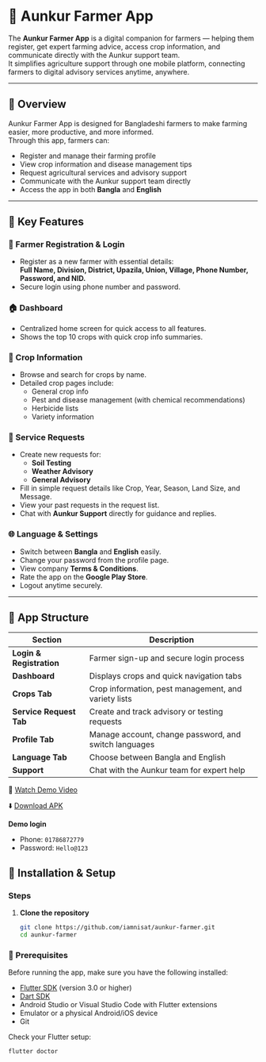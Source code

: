 # 🌾 Aunkur Farmer App

The **Aunkur Farmer App** is a digital companion for farmers — helping them register, get expert farming advice, access crop information, and communicate directly with the Aunkur support team.  
It simplifies agriculture support through one mobile platform, connecting farmers to digital advisory services anytime, anywhere.

---

## 📱 Overview

Aunkur Farmer App is designed for Bangladeshi farmers to make farming easier, more productive, and more informed.  
Through this app, farmers can:

- Register and manage their farming profile  
- View crop information and disease management tips  
- Request agricultural services and advisory support  
- Communicate with the Aunkur support team directly  
- Access the app in both **Bangla** and **English**

---

## 🌟 Key Features

### 👤 Farmer Registration & Login
- Register as a new farmer with essential details:  
  **Full Name, Division, District, Upazila, Union, Village, Phone Number, Password, and NID.**  
- Secure login using phone number and password.  

### 🏠 Dashboard
- Centralized home screen for quick access to all features.  
- Shows the top 10 crops with quick crop info summaries.  

### 🌾 Crop Information
- Browse and search for crops by name.  
- Detailed crop pages include:
  - General crop info  
  - Pest and disease management (with chemical recommendations)  
  - Herbicide lists  
  - Variety information  

### 🧾 Service Requests
- Create new requests for:
  - **Soil Testing**
  - **Weather Advisory**
  - **General Advisory**
- Fill in simple request details like Crop, Year, Season, Land Size, and Message.  
- View your past requests in the request list.  
- Chat with **Aunkur Support** directly for guidance and replies.  

### 🌐 Language & Settings
- Switch between **Bangla** and **English** easily.  
- Change your password from the profile page.  
- View company **Terms & Conditions**.  
- Rate the app on the **Google Play Store**.  
- Logout anytime securely.  

---

## 🧩 App Structure

| Section | Description |
|----------|--------------|
| **Login & Registration** | Farmer sign-up and secure login process |
| **Dashboard** | Displays crops and quick navigation tabs |
| **Crops Tab** | Crop information, pest management, and variety lists |
| **Service Request Tab** | Create and track advisory or testing requests |
| **Profile Tab** | Manage account, change password, and switch languages |
| **Language Tab** | Choose between Bangla and English |
| **Support** | Chat with the Aunkur team for expert help |

🎥 [Watch Demo Video](https://drive.google.com/file/d/1ZemkQqNdT3g9tjMGgol3LFsIqgS0594P/view?usp=sharing)

⬇️ [Download APK](https://drive.google.com/file/d/1WdO0vheCIvP_hGOB6O6xF_OewiiZJrtM/view?usp=sharing)

**Demo login**  
- Phone: `01786872779`  
- Password: `Hello@123`


## 🚀 Installation & Setup

### Steps
1. **Clone the repository**
   ```bash
   git clone https://github.com/iamnisat/aunkur-farmer.git
   cd aunkur-farmer

### 🧰 Prerequisites

Before running the app, make sure you have the following installed:

- [Flutter SDK](https://flutter.dev/docs/get-started/install) (version 3.0 or higher)  
- [Dart SDK](https://dart.dev/get-dart)  
- Android Studio or Visual Studio Code with Flutter extensions  
- Emulator or a physical Android/iOS device  
- Git  

Check your Flutter setup:
```bash
flutter doctor

